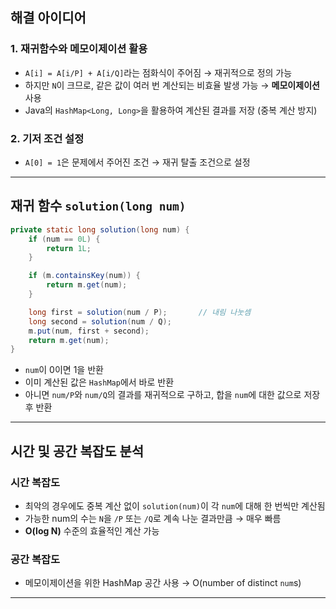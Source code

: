 ## 해결 아이디어

### 1. **재귀함수와 메모이제이션 활용**

* `A[i] = A[i/P] + A[i/Q]`라는 점화식이 주어짐 → 재귀적으로 정의 가능
* 하지만 `N`이 크므로, 같은 값이 여러 번 계산되는 비효율 발생 가능 → **메모이제이션** 사용
* Java의 `HashMap<Long, Long>`을 활용하여 계산된 결과를 저장 (중복 계산 방지)

### 2. **기저 조건 설정**

* `A[0] = 1`은 문제에서 주어진 조건 → 재귀 탈출 조건으로 설정

---

## 재귀 함수 `solution(long num)`

```java
private static long solution(long num) {
    if (num == 0L) {
        return 1L;
    }

    if (m.containsKey(num)) {
        return m.get(num);
    }

    long first = solution(num / P);       // 내림 나눗셈
    long second = solution(num / Q);
    m.put(num, first + second);
    return m.get(num);
}
```

* `num`이 0이면 1을 반환
* 이미 계산된 값은 `HashMap`에서 바로 반환
* 아니면 `num/P`와 `num/Q`의 결과를 재귀적으로 구하고, 합을 `num`에 대한 값으로 저장 후 반환

---

## 시간 및 공간 복잡도 분석

### 시간 복잡도

* 최악의 경우에도 중복 계산 없이 `solution(num)`이 각 `num`에 대해 한 번씩만 계산됨
* 가능한 num의 수는 `N`을 `/P` 또는 `/Q`로 계속 나눈 결과만큼 → 매우 빠름
* **O(log N)** 수준의 효율적인 계산 가능

### 공간 복잡도

* 메모이제이션을 위한 HashMap 공간 사용 → O(number of distinct `num`s)

---
